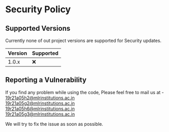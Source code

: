 # Security Policy

## Supported Versions

Currently none of out project versions are supported for Security updates.

| Version | Supported          |
| ------- | ------------------ |
| 1.0.x   | :x:                |


## Reporting a Vulnerability
If you find any problem while using the code, Please feel free to mail us at -
19r21a05h2@mlrinstitutions.ac.in   
19r21a05g2@mlrinstitutions.ac.in   
19r21a05h6@mlrinstitutions.ac.in   
19r21a05g3@mlrinstitutions.ac.in   

We will try to fix the issue as soon as possible.
